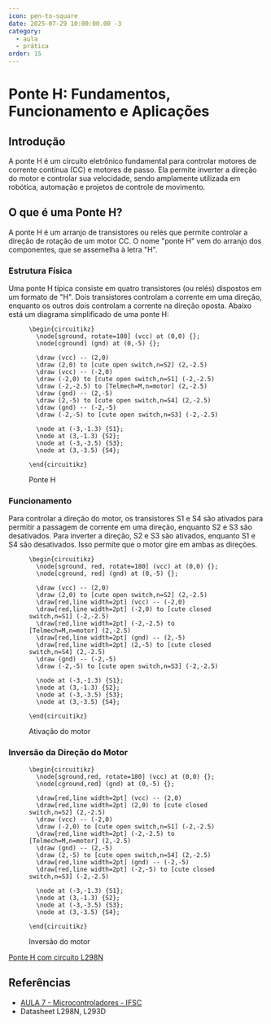 ```yaml
---
icon: pen-to-square
date: 2025-07-29 10:00:00.00 -3
category:
  - aula
  - prática
order: 15
---
```


# Ponte H: Fundamentos, Funcionamento e Aplicações

## Introdução
A ponte H é um circuito eletrônico fundamental para controlar motores de corrente contínua (CC) e motores de passo. Ela permite inverter a direção do motor e controlar sua velocidade, sendo amplamente utilizada em robótica, automação e projetos de controle de movimento.
## O que é uma Ponte H?
A ponte H é um arranjo de transistores ou relés que permite controlar a direção de rotação de um motor CC. O nome "ponte H" vem do arranjo dos componentes, que se assemelha à letra "H".

### Estrutura Física

Uma ponte H típica consiste em quatro transistores (ou relés) dispostos em  um formato de "H". Dois transistores controlam a corrente em uma direção, enquanto os outros dois controlam a corrente na direção oposta. Abaixo está um diagrama simplificado de uma ponte H:

<figure>
  
```upmath
\begin{circuitikz}
  \node[sground, rotate=180] (vcc) at (0,0) {};
  \node[cground] (gnd) at (0,-5) {};

  \draw (vcc) -- (2,0) 
  \draw (2,0) to [cute open switch,n=S2] (2,-2.5) 
  \draw (vcc) -- (-2,0)
  \draw (-2,0) to [cute open switch,n=S1] (-2,-2.5) 
  \draw (-2,-2.5) to [Telmech=M,n=motor] (2,-2.5)
  \draw (gnd) -- (2,-5) 
  \draw (2,-5) to [cute open switch,n=S4] (2,-2.5) 
  \draw (gnd) -- (-2,-5) 
  \draw (-2,-5) to [cute open switch,n=S3] (-2,-2.5) 

  \node at (-3,-1.3) {S1};
  \node at (3,-1.3) {S2};
  \node at (-3,-3.5) {S3};
  \node at (3,-3.5) {S4};
  
\end{circuitikz}
```

<figcaption>Ponte H</figcaption>

</figure>

### Funcionamento

Para controlar a direção do motor, os transistores S1 e S4 são ativados para permitir a passagem de corrente em uma direção, enquanto S2 e S3 são desativados. Para inverter a direção, S2 e S3 são ativados, enquanto S1 e S4 são desativados. Isso permite que o motor gire em ambas as direções.

<figure>

```upmath
\begin{circuitikz}
  \node[sground, red, rotate=180] (vcc) at (0,0) {};
  \node[cground, red] (gnd) at (0,-5) {};

  \draw (vcc) -- (2,0) 
  \draw (2,0) to [cute open switch,n=S2] (2,-2.5) 
  \draw[red,line width=2pt] (vcc) -- (-2,0)
  \draw[red,line width=2pt] (-2,0) to [cute closed switch,n=S1] (-2,-2.5) 
  \draw[red,line width=2pt] (-2,-2.5) to [Telmech=M,n=motor] (2,-2.5)
  \draw[red,line width=2pt] (gnd) -- (2,-5) 
  \draw[red,line width=2pt] (2,-5) to [cute closed switch,n=S4] (2,-2.5) 
  \draw (gnd) -- (-2,-5) 
  \draw (-2,-5) to [cute open switch,n=S3] (-2,-2.5) 

  \node at (-3,-1.3) {S1};
  \node at (3,-1.3) {S2};
  \node at (-3,-3.5) {S3};
  \node at (3,-3.5) {S4};
  
\end{circuitikz}
```
<figcaption>Ativação do motor</figcaption>

</figure>

### Inversão da Direção do Motor

<figure>

```upmath
\begin{circuitikz}
  \node[sground,red, rotate=180] (vcc) at (0,0) {};
  \node[cground,red] (gnd) at (0,-5) {};

  \draw[red,line width=2pt] (vcc) -- (2,0) 
  \draw[red,line width=2pt] (2,0) to [cute closed switch,n=S2] (2,-2.5) 
  \draw (vcc) -- (-2,0)
  \draw (-2,0) to [cute open switch,n=S1] (-2,-2.5) 
  \draw[red,line width=2pt] (-2,-2.5) to [Telmech=M,n=motor] (2,-2.5)
  \draw (gnd) -- (2,-5) 
  \draw (2,-5) to [cute open switch,n=S4] (2,-2.5) 
  \draw[red,line width=2pt] (gnd) -- (-2,-5) 
  \draw[red,line width=2pt] (-2,-5) to [cute closed switch,n=S3] (-2,-2.5) 

  \node at (-3,-1.3) {S1};
  \node at (3,-1.3) {S2};
  \node at (-3,-3.5) {S3};
  \node at (3,-3.5) {S4};
  
\end{circuitikz}
```
<figcaption>Inversão do motor</figcaption>
</figure>



[Ponte H com circuito L298N](https://www.tinkercad.com/things/28tQwP4wU7H-ponte-h)


## Referências
- [AULA 7 - Microcontroladores - IFSC](https://wiki.ifsc.edu.br/mediawiki/index.php/AULA_7_-_Microcontroladores_-_Eng)
- Datasheet L298N, L293D


